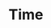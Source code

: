 ---
layout: product
product_id: 6628430348350
id: 6628430348350
title: Time
body_html: >-
  <p>Handcrafted in Ottawa, Ontario.</p>

  <p>I originally made these prints for my apartment so I could proudly say that all the artwork in the place was original content. After moving to my new house and setting up my home office, they caused a lot of interest. So now you can have these in your home as well.</p>
vendor: Connell McCarthy
product_type: Posters, Prints, & Visual Artwork
created_at: 2021-07-27T17:06:11-04:00
handle: time
updated_at: 2024-09-16T12:11:29-04:00
published_at: 2021-07-27T17:09:57-04:00
template_suffix: dark
published_scope: global
tags: abstract, Batch 05
status: active
admin_graphql_api_id: gid://shopify/Product/6628430348350
variants:
  - product_id: 6628430348350
    id: 39544989974590
    title: 8x10" / Black & White
    price: "45.00"
    position: 1
    inventory_policy: continue
    compare_at_price: null
    option1: 8x10"
    option2: Black & White
    option3: null
    created_at: 2021-07-27T17:06:11-04:00
    updated_at: 2023-10-27T20:29:39-04:00
    taxable: false
    barcode: null
    fulfillment_service: manual
    grams: 208
    inventory_management: shopify
    requires_shipping: true
    sku: CM-DP-B5-02-XXS
    weight: 0.208
    weight_unit: kg
    inventory_item_id: 41639417479230
    inventory_quantity: 100
    old_inventory_quantity: 100
    admin_graphql_api_id: gid://shopify/ProductVariant/39544989974590
    image_id: 28624634085438
  - product_id: 6628430348350
    id: 39544990007358
    title: 16x20" / Black & White
    price: "85.00"
    position: 2
    inventory_policy: continue
    compare_at_price: null
    option1: 16x20"
    option2: Black & White
    option3: null
    created_at: 2021-07-27T17:06:11-04:00
    updated_at: 2023-10-27T20:29:39-04:00
    taxable: false
    barcode: null
    fulfillment_service: manual
    grams: 208
    inventory_management: shopify
    requires_shipping: true
    sku: CM-DP-B5-03-XS
    weight: 0.208
    weight_unit: kg
    inventory_item_id: 41639417544766
    inventory_quantity: 100
    old_inventory_quantity: 100
    admin_graphql_api_id: gid://shopify/ProductVariant/39544990007358
    image_id: 28624634085438
  - product_id: 6628430348350
    id: 39544990040126
    title: 20x24" / Black & White
    price: "100.00"
    position: 3
    inventory_policy: continue
    compare_at_price: null
    option1: 20x24"
    option2: Black & White
    option3: null
    created_at: 2021-07-27T17:06:11-04:00
    updated_at: 2023-10-27T20:29:39-04:00
    taxable: false
    barcode: null
    fulfillment_service: manual
    grams: 208
    inventory_management: shopify
    requires_shipping: true
    sku: CM-GP-B5-03-S
    weight: 0.208
    weight_unit: kg
    inventory_item_id: 41639417577534
    inventory_quantity: 100
    old_inventory_quantity: 100
    admin_graphql_api_id: gid://shopify/ProductVariant/39544990040126
    image_id: 28624634085438
  - product_id: 6628430348350
    id: 39544990072894
    title: 24x30" / Black & White
    price: "120.00"
    position: 4
    inventory_policy: continue
    compare_at_price: null
    option1: 24x30"
    option2: Black & White
    option3: null
    created_at: 2021-07-27T17:06:11-04:00
    updated_at: 2023-10-27T20:29:39-04:00
    taxable: false
    barcode: null
    fulfillment_service: manual
    grams: 208
    inventory_management: shopify
    requires_shipping: true
    sku: CM-GP-B5-03-M
    weight: 0.208
    weight_unit: kg
    inventory_item_id: 41639417610302
    inventory_quantity: 100
    old_inventory_quantity: 100
    admin_graphql_api_id: gid://shopify/ProductVariant/39544990072894
    image_id: 28624634085438
  - product_id: 6628430348350
    id: 39544990105662
    title: 24x36" / Black & White
    price: "135.00"
    position: 5
    inventory_policy: continue
    compare_at_price: null
    option1: 24x36"
    option2: Black & White
    option3: null
    created_at: 2021-07-27T17:06:11-04:00
    updated_at: 2023-10-27T20:29:39-04:00
    taxable: false
    barcode: null
    fulfillment_service: manual
    grams: 208
    inventory_management: shopify
    requires_shipping: true
    sku: CM-GP-B5-03-L
    weight: 0.208
    weight_unit: kg
    inventory_item_id: 41639417643070
    inventory_quantity: 100
    old_inventory_quantity: 100
    admin_graphql_api_id: gid://shopify/ProductVariant/39544990105662
    image_id: 28624634085438
  - product_id: 6628430348350
    id: 39544990138430
    title: 30x36" / Black & White
    price: "190.00"
    position: 6
    inventory_policy: continue
    compare_at_price: null
    option1: 30x36"
    option2: Black & White
    option3: null
    created_at: 2021-07-27T17:06:11-04:00
    updated_at: 2023-10-27T20:29:39-04:00
    taxable: false
    barcode: null
    fulfillment_service: manual
    grams: 208
    inventory_management: shopify
    requires_shipping: true
    sku: CM-GP-B5-03-XL
    weight: 0.208
    weight_unit: kg
    inventory_item_id: 41639417675838
    inventory_quantity: 100
    old_inventory_quantity: 100
    admin_graphql_api_id: gid://shopify/ProductVariant/39544990138430
    image_id: 28624634085438
  - product_id: 6628430348350
    id: 39544990171198
    title: 30x40" / Black & White
    price: "195.00"
    position: 7
    inventory_policy: continue
    compare_at_price: null
    option1: 30x40"
    option2: Black & White
    option3: null
    created_at: 2021-07-27T17:06:11-04:00
    updated_at: 2023-10-27T20:29:39-04:00
    taxable: false
    barcode: null
    fulfillment_service: manual
    grams: 208
    inventory_management: shopify
    requires_shipping: true
    sku: CM-GP-B5-03-XXL
    weight: 0.208
    weight_unit: kg
    inventory_item_id: 41639417708606
    inventory_quantity: 100
    old_inventory_quantity: 100
    admin_graphql_api_id: gid://shopify/ProductVariant/39544990171198
    image_id: 28624634085438
options:
  - product_id: 6628430348350
    id: 8532505886782
    name: Size
    position: 1
    values:
      - 8x10"
      - 16x20"
      - 20x24"
      - 24x30"
      - 24x36"
      - 30x36"
      - 30x40"
  - product_id: 6628430348350
    id: 8532505919550
    name: Color
    position: 2
    values:
      - Black & White
images:
  - id: 28624634085438
    alt: null
    position: 1
    product_id: 6628430348350
    created_at: 2021-08-30T12:01:00-04:00
    updated_at: 2021-08-30T12:01:05-04:00
    admin_graphql_api_id: gid://shopify/ProductImage/28624634085438
    width: 1000
    height: 1500
    src: https://cdn.shopify.com/s/files/1/1624/2355/products/Product-Image-Template---Dark-time.jpg?v=1630339265
    variant_ids:
      - 39544989974590
      - 39544990007358
      - 39544990040126
      - 39544990072894
      - 39544990105662
      - 39544990138430
      - 39544990171198
  - id: 28545168474174
    alt: null
    position: 2
    product_id: 6628430348350
    created_at: 2021-07-27T17:06:15-04:00
    updated_at: 2021-08-30T12:01:05-04:00
    admin_graphql_api_id: gid://shopify/ProductImage/28545168474174
    width: 1440
    height: 1800
    src: https://cdn.shopify.com/s/files/1/1624/2355/products/DSC05434_05cabc3a-e8a0-4e7c-833c-a04aa88339e6.jpg?v=1630339265
    variant_ids: []
  - id: 28545170636862
    alt: null
    position: 3
    product_id: 6628430348350
    created_at: 2021-07-27T17:08:57-04:00
    updated_at: 2021-08-30T12:01:05-04:00
    admin_graphql_api_id: gid://shopify/ProductImage/28545170636862
    width: 2000
    height: 1800
    src: https://cdn.shopify.com/s/files/1/1624/2355/products/PAR_02_0001_30e8a0be-08de-471b-98d7-1793c1dfc8a5.png?v=1630339265
    variant_ids: []
  - id: 29846663888958
    alt: null
    position: 4
    product_id: 6628430348350
    created_at: 2022-11-23T20:22:49-05:00
    updated_at: 2022-11-23T20:22:50-05:00
    admin_graphql_api_id: gid://shopify/ProductImage/29846663888958
    width: 800
    height: 1000
    src: https://cdn.shopify.com/s/files/1/1624/2355/products/Time_8x10_-1.jpg?v=1669252970
    variant_ids: []
image:
  id: 28624634085438
  alt: null
  position: 1
  product_id: 6628430348350
  created_at: 2021-08-30T12:01:00-04:00
  updated_at: 2021-08-30T12:01:05-04:00
  admin_graphql_api_id: gid://shopify/ProductImage/28624634085438
  width: 1000
  height: 1500
  src: https://cdn.shopify.com/s/files/1/1624/2355/products/Product-Image-Template---Dark-time.jpg?v=1630339265
  variant_ids:
    - 39544989974590
    - 39544990007358
    - 39544990040126
    - 39544990072894
    - 39544990105662
    - 39544990138430
    - 39544990171198

---